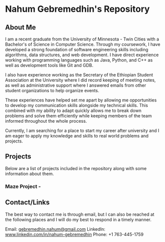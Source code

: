 # Nahum Gebremedhin's Repository 


## About Me

I am a recent graduate from the University of Minnesota - Twin Cities with a Bachelor's of Science in Computer Science. Through my coursework, I have developed a strong foundation of software engineering skills including algorithms, data structures, and web development. I have direct experience working with programming languages such as Java, Python, and C++ as well as development tools like Git and GDB.

I also have experience working as the Secretary of the Ethiopian Student Association at the University where I did record keeping of meeting notes, as well as administrative support where I answered emails from other student organizations to help organize events.

These experiences have helped set me apart by allowing me opportunities to develop my communication skills alongside my technical skills. This combined with my ability to adapt quickly allows me to break down problems and solve them efficiently while keeping members of the team informed throughout the whole process. 

Currently, I am searching for a place to start my career after university and I am eager to apply my knowledge and skills to real world problems and projects.


## Projects

Below are a list of projects included in the repository along with some information about them.

### Maze Project - 

## Contact/Links

The best way to contact me is through email, but I can also be reached at the following places and I will do my best to respond in a timely manner. 

Email: gebremedhin.nahum@gmail.com
LinkedIn: www.linkedin.com/in/nahum-gebremedhin
Phone: +1 763-445-1759




<!---
nahum-gebremedhin/nahum-gebremedhin is a ✨ special ✨ repository because its `README.md` (this file) appears on your GitHub profile.
You can click the Preview link to take a look at your changes.
--->
